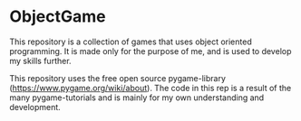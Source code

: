# ObjectGame
This repository is a collection of games that uses object oriented programming. It is made only for the purpose of me, and is used to develop my skills further.

This repository uses the free open source pygame-library (https://www.pygame.org/wiki/about).
The code in this rep is a result of the many pygame-tutorials and is mainly for my own understanding and development.
